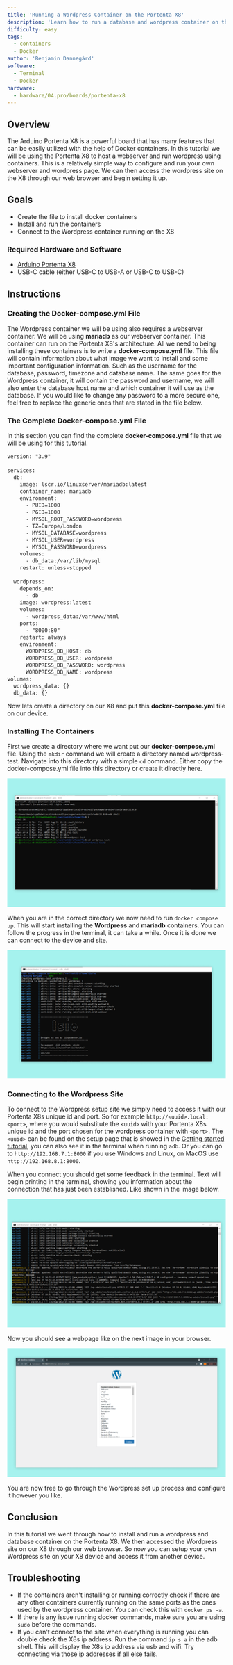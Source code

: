 ```yaml
---
title: 'Running a Wordpress Container on the Portenta X8'
description: 'Learn how to run a database and wordpress container on the Portenta X8'
difficulty: easy
tags:
  - containers
  - Docker
author: 'Benjamin Dannegård'
software:
  - Terminal
  - Docker
hardware:
  - hardware/04.pro/boards/portenta-x8
---
```


## Overview

The Arduino Portenta X8 is a powerful board that has many features that can be easily utilized with the help of Docker containers. In this tutorial we will be using the Portenta X8 to host a webserver and run wordpress using containers. This is a relatively simple way to configure and run your own webserver and wordpress page. We can then access the wordpress site on the X8 through our web browser and begin setting it up.

## Goals

- Create the file to install docker containers
- Install and run the containers
- Connect to the Wordpress container running on the X8

### Required Hardware and Software

- [Arduino Portenta X8](https://store.arduino.cc/products/portenta-x8)
- USB-C cable (either USB-C to USB-A or USB-C to USB-C)

## Instructions

### Creating the Docker-compose.yml File

The Wordpress container we will be using also requires a webserver container. We will be using **mariadb** as our webserver container. This container can run on the Portenta X8's architecture. All we need to being installing these containers is to write a **docker-compose.yml** file. This file will contain information about what image we want to install and some important configuration information. Such as the username for the database, password, timezone and database name. The same goes for the Wordpress container, it will contain the password and username, we will also enter the database host name and which container it will use as the database. If you would like to change any password to a more secure one, feel free to replace the generic ones that are stated in the file below.


### The Complete Docker-compose.yml File

In this section you can find the complete **docker-compose.yml** file that we will be using for this tutorial.

```
version: "3.9"
    
services:
  db:
    image: lscr.io/linuxserver/mariadb:latest
    container_name: mariadb
    environment:
      - PUID=1000
      - PGID=1000
      - MYSQL_ROOT_PASSWORD=wordpress
      - TZ=Europe/London
      - MYSQL_DATABASE=wordpress
      - MYSQL_USER=wordpress
      - MYSQL_PASSWORD=wordpress
    volumes:
      - db_data:/var/lib/mysql
    restart: unless-stopped
    
  wordpress:
    depends_on:
      - db
    image: wordpress:latest
    volumes:
      - wordpress_data:/var/www/html
    ports:
      - "8000:80"
    restart: always
    environment:
      WORDPRESS_DB_HOST: db
      WORDPRESS_DB_USER: wordpress
      WORDPRESS_DB_PASSWORD: wordpress
      WORDPRESS_DB_NAME: wordpress
volumes:
  wordpress_data: {}
  db_data: {}
```

Now lets create a directory on our X8 and put this **docker-compose.yml** file on our device.

### Installing The Containers

First we create a directory where we want put our **docker-compose.yml** file. Using the `mkdir` command we will create a directory named wordpress-test. Navigate into this directory with a simple `cd` command. Either copy the docker-compose.yml file into this directory or create it directly here.

![cd into correct directory](assets/webserver-mkdir.png)

When you are in the correct directory we now need to run `docker compose up`. This will start installing the **Wordpress** and **mariadb** containers. You can follow the progress in the terminal, it can take a while. Once it is done we can connect to the device and site.

![Containers install progress in the terminal](assets/webserver-container-install.png)

### Connecting to the Wordpress Site

To connect to the Wordpress setup site we simply need to access it with our Portenta X8s unique id and port. So for example `http://<uuid>.local:<port>`, where you would substitute the `<uuid>` with your Portenta X8s unique id and the port chosen for the wordpress container with `<port>`. The `<uuid>` can be found on the setup page that is showed in the [Getting started tutorial](https://docs.arduino.cc/tutorials/portenta-x8/out-of-the-box), you can also see it in the terminal when running `adb`. Or you can go to `http://192.168.7.1:8000` if you use Windows and Linux, on MacOS use `http://192.168.8.1:8000`.

When you connect you should get some feedback in the terminal. Text will begin printing in the terminal, showing you information about the connection that has just been established. Like shown in the image below.

![Terminal printout during connection](assets/webserver-connect-terminal.png)

Now you should see a webpage like on the next image in your browser.

![Wordpress setup site](assets/webserver-wordpress-site.png)

You are now free to go through the Wordpress set up process and configure it however you like.

## Conclusion

In this tutorial we went through how to install and run a wordpress and database container on the Portenta X8. We then accessed the Wordpress site on our X8 through our web browser. So now you can setup your own Wordpress site on your X8 device and access it from another device.


## Troubleshooting

- If the containers aren't installing or running correctly check if there are any other containers currently running on the same ports as the ones used by the wordpress container. You can check this with ``docker ps -a``.
- If there is any issue running docker commands, make sure you are using ``sudo`` before the commands.
- If you can't connect to the site when everything is running you can double check the X8s ip address. Run the command `ip s a` in the adb shell. This will display the X8s ip address via usb and wifi. Try connecting via those ip addresses if all else fails.